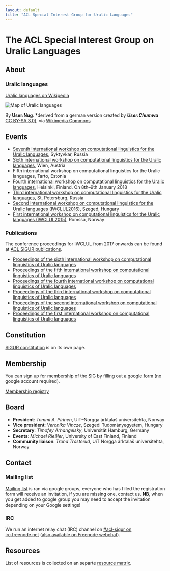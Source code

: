 ```yaml
---
layout: default
title: "ACL Special Interest Group for Uralic Languages"
---
```


# The ACL Special Interest Group on Uralic Languages

## About

### Uralic languages

[Uralic languages on Wikipedia](https://en.wikipedia.org/wiki/Uralic_languages)

![Map of Uralic languages](https://upload.wikimedia.org/wikipedia/commons/thumb/5/51/Linguistic_map_of_the_Uralic_languages_%28en%29.png/640px-Linguistic_map_of_the_Uralic_languages_%28en%29.png)

By **User:Nug**.  *derived from a german version created by ***User:Chumwa***
[CC BY-SA 3.0](http://creativecommons.org/licenses/by-sa/3.0)],
via [Wikimedia Commons](https://commons.wikimedia.org/wiki/File%3ALinguistic_map_of_the_Uralic_languages_%28en%29.png)
 
## Events


* [Seventh international workshop on computational linguistics for the Uralic
  languages](https://conference.krags.ru/en), Syktyvkar, Russia
* [Sixth international workshop on computational linguistics for the Uralic
  languages](https://iwclul.univie.ac.at/), Wien, Austria
* Fifth international workshop on computational linguistics for the Uralic
  languages, Tarto, Estonia
* [Fourth international workshop on computational linguistics for the Uralic
  languages](http://blogs.helsinki.fi/language-technology/iwclul-2018/),
  Helsinki, Finland. On 8th–9th January 2018
* [Third international workshop on computational linguistics for the Uralic
   languages](iwclul2017.html), St. Petersburg, Russia
* [Second international workshop on computational linguistics
   for the Uralic languages
   (IWCLUL2016)](http://rgai.inf.u-szeged.hu/iwclul2016), Szeged, Hungary
* [First international workshop on computational linguistics for the Uralic
   languages (IWCLUL2015)](http://gtweb.uit.no/iwclul2015/), Romssa, Norway

### Publications

The conference proceedings for IWCLUL from 2017 onwards can be found at [ACL SIGUR publications](https://aclanthology.org/sigs/sigur/).

* [Proceedings of the sixth international workshop on computational linguistics of Uralic languages](https://aclanthology.org/volumes/2020.iwclul-1/)
* [Proceedings of the fifth international workshop on computational linguistics of Uralic languages](https://aclanthology.org/volumes/W19-03/)
* [Proceedings of the fourth international workshop on computational linguistics of Uralic languages](https://aclanthology.org/volumes/W18-02/)
* [Proceedings of the third international workshop on computational linguistics of Uralic languages](https://aclanthology.org/volumes/W17-06/)
* [Proceedings of the second international workshop on computational linguistics of Uralic languages](http://rgai.inf.u-szeged.hu/iwclul2016/proceedings.pdf)
* [Proceedings of the first international workshop on computational linguistics of Uralic languages](http://septentrio.uit.no/index.php/SCS/issue/view/291)

## Constitution

[SIGUR constitution](sigur-constitution.html) is on its own page.

## Membership

You can sign up for membership of the SIG by filling out [a google form](https://docs.google.com/forms/d/19jasNykCI5449BFNtm5jJ94CFlfQYXNEt4uaFuOkADw/viewform)
(no google account required).

[Membership registry](members.html)



## Board

* **President**:  *Tommi A. Pirinen*, UiT–Norgga árktalaš universitehta, Norway
* **Vice president**: *Veronika Vincze*, Szegedi Tudományegyetem, Hungary
* **Secretary**: *Timofey Arhangelsky*, Universität Hamburg, Germany
* **Events**: *Michael Rießler*, University of East Finland, Finland
* **Community liaison**: *Trond Trosterud*, UiT Norgga árktalaš universitehta, Norway

## Contact

### Mailing list

[Mailing list](mailing-list.html) is ran via google groups, everyone who has
filled the registration form will receive an invitation, if you are missing one,
contact us. **NB**, when you get added to google group you may need to accept the invitation depending on your Google settings!

### IRC

We run an internet relay chat (IRC) channel on [#acl-sigur on
irc.freenode.net](irc:Freenode/#acl-sigur) ([also available on Freenode
webchat](http://webchat.freenode.net/)).

## Resources

List of resources is collected on an separte [resource matrix](matrix.html).
